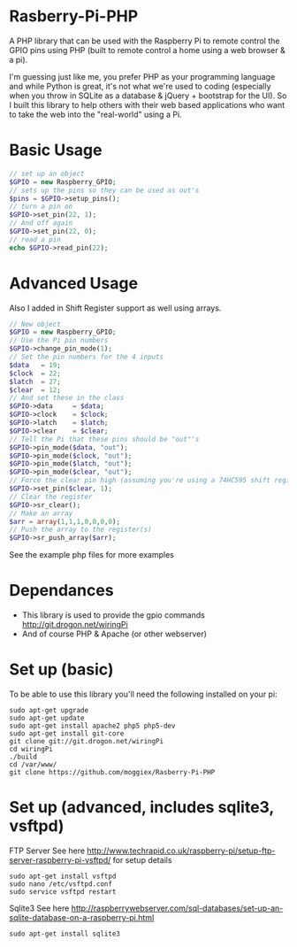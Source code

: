 # Rasberry-Pi-PHP
A PHP library that can be used with the Raspberry Pi to remote control the GPIO pins using PHP (built to remote control a home using a web browser & a pi).

I'm guessing just like me, you prefer PHP as your programming language and while Python is great, it's not what we're used to coding (especially when you throw in SQLite as a database & jQuery + bootstrap for the UI). So I built this library to help others with their web based applications who want to take the web into the "real-world" using a Pi.

# Basic Usage

```php
// set up an object
$GPIO = new Raspberry_GPIO;
// sets up the pins so they can be used as out's
$pins = $GPIO->setup_pins();
// turn a pin on 
$GPIO->set_pin(22, 1);
// And off again
$GPIO->set_pin(22, 0);
// read a pin
echo $GPIO->read_pin(22);
```

# Advanced Usage
Also I added in Shift Register support as well using arrays.

```php
// New object
$GPIO = new Raspberry_GPIO;
// Use the Pi pin numbers
$GPIO->change_pin_mode(1);
// Set the pin numbers for the 4 inputs
$data 	= 19;
$clock 	= 22;
$latch 	= 27;
$clear 	= 12;
// And set these in the class
$GPIO->data 	= $data;
$GPIO->clock 	= $clock;
$GPIO->latch 	= $latch;
$GPIO->clear	= $clear;
// Tell the Pi that these pins should be "out"'s
$GPIO->pin_mode($data, "out");
$GPIO->pin_mode($clock, "out");
$GPIO->pin_mode($latch, "out");
$GPIO->pin_mode($clear, "out");
// Force the clear pin high (assuming you're using a 74HC595 shift register)
$GPIO->set_pin($clear, 1);
// Clear the register
$GPIO->sr_clear();
// Make an array
$arr = array(1,1,1,0,0,0,0);
// Push the array to the register(s)
$GPIO->sr_push_array($arr);
```

See the example php files for more examples

# Dependances

- This library is used to provide the gpio commands http://git.drogon.net/wiringPi
- And of course PHP & Apache (or other webserver)

# Set up (basic)
To be able to use this library you'll need the following installed on your pi:
```
sudo apt-get upgrade
sudo apt-get update
sudo apt-get install apache2 php5 php5-dev
sudo apt-get install git-core
git clone git://git.drogon.net/wiringPi
cd wiringPi
./build
cd /var/www/
git clone https://github.com/moggiex/Rasberry-Pi-PHP
```
# Set up (advanced, includes sqlite3, vsftpd)

FTP Server
See here http://www.techrapid.co.uk/raspberry-pi/setup-ftp-server-raspberry-pi-vsftpd/ for setup details
```
sudo apt-get install vsftpd
sudo nano /etc/vsftpd.conf
sudo service vsftpd restart
```
Sqlite3 
See here http://raspberrywebserver.com/sql-databases/set-up-an-sqlite-database-on-a-raspberry-pi.html
```
sudo apt-get install sqlite3
```
